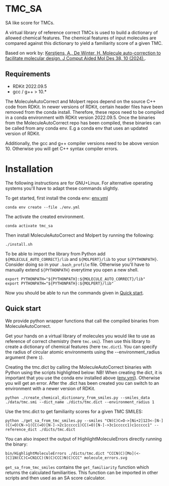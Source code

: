 # TMC_SA

SA like score for TMCs.

A virtual library of reference correct TMCs is used to build a dictionary of allowed chemical features. The chemical features of input molecules are compared against this dictionary to yield a familiarity score of a given TMC.

Based on work by:
[Kerstjens, A., De Winter, H. Molecule auto-correction to facilitate molecular design. J Comput Aided Mol Des 38, 10 (2024).](https://doi.org/10.1007/s10822-024-00549-1).

## Requirements

- RDKit 2022.09.5
- gcc / g++ > 10.*

The MoleculeAutoCorrect and Molpert repos depend on the source C++ code from RDKit. In newer versions of RDKit, certain header files have been removed from the conda install.
Therefore, these repos need to be compiled in a conda environment with RDKit version 2022.09.5.
Once the binaries from the MoleculeAutoCorrect repo has been compiled, these binaries can be called from any conda env. E.g a conda env that uses an updated version of RDKit.

Additionally, the gcc and g++ compiler versions need to be above version 10. Otherwise you will get C++ syntax compiler errors.

# Installation

The following instructions are for GNU+Linux. For alternative operating systems you'll have to adapt these commands slightly.

To get started, first install the conda env: [env.yml](env.yml)

```shell
conda env create --file ./env.yml
```
The activate the created environment.

```shell
conda activate tmc_sa
```

Then install MoleculeAutoCorrect and Molpert by running the following:

```shell
./install.sh
```

To be able to import the library from Python add `${MOLECULE_AUTO_CORRECT}/lib` and `${MOLPERT}/lib` to your `${PYTHONPATH}`. Consider doing so in your `.bash_profile` file. Otherwise you'll have to manually extend `${PYTHONPATH}` everytime you open a new shell.

```shell
export PYTHONPATH="${PYTHONPATH}:${MOLECULE_AUTO_CORRECT}/lib"
export PYTHONPATH="${PYTHONPATH}:${MOLPERT}/lib"
```

Now you should be able to run the commands given in [Quick start](#quick-start).

## Quick start

We provide python wrapper functions that call the compiled binaries from MoleculeAutoCorrect.

Get your hands on a virtual library of molecules you would like to use as reference of correct chemistry (here `tmc.smi`). Then use this library to create a dictionary of chemical features (here `tmc.dict`). You can specify the radius of circular atomic environments using the --environment_radius argument (here `1`).

Creating the tmc.dict by calling the MoleculeAutoCorrect binaries with Python using the scripts highlighted below:
NB! When creating the dict, it is important that you use the conda env installed above ([env.yml](env.yml)). Otherwise you will get an error. After the .dict has been created you can switch to an environment with a newer version of RDKit.

```shell
python ./create_chemical_dictionary_from_smiles.py --smiles_data ./data/tmc.smi --dict_name ./dicts/tmc.dict --environment_radius 1
```

Use the tmc.dict to get familiarity scores for a given TMC SMILES:

```shell
python ./get_sa_from_tmc_smiles.py --smiles "CN(C)C=O->[Ni+2]123<-[N-](C(=O)CN->1(CC(=O)[N-]->2c1ccccc1)CC(=O)[N-]->3c1ccccc1)c1ccccc1" --reference_dict ./dicts/tmc.dict
```

You can also inspect the output of HighlightMoleculeErrors directly running the binary:

```shell
bin/HighlightMoleculeErrors ./dicts/tmc.dict "CCCN(C)[Mo](<-[C]1N(CC)C=CN1CC)(N(C)CCC)N(C)CCC" molecule_errors.svg
```

`get_sa_from_tmc_smiles` contains the `get_familiarity` function which returns the calculated familiarities. This function can be imported in other scripts and then used
as an SA score calculator.
